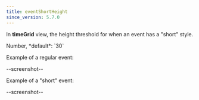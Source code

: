 ```yaml
---
title: eventShortHeight
since_version: 5.7.0
---
```


In **timeGrid** view, the height threshold for when an event has a "short" style.

<div class='spec' markdown='1'>
Number, *default*: `30`
</div>

Example of a regular event:

--screenshot--

Example of a "short" event:

--screenshot--
